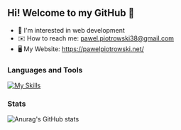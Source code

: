 ## Hi! Welcome to my GitHub 👋

- 🔭 I'm interested in web development
- ✉️ How to reach me: pawel.piotrowski38@gmail.com
- 🖥️ My Website: https://pawelpiotrowski.net/


### Languages and Tools

[![My Skills](https://skillicons.dev/icons?i=js,react,nodejs,css,sass,postgres,py,git,vscode)](https://skillicons.dev)

### Stats

![Anurag's GitHub stats](https://github-readme-stats.vercel.app/api?username=pawelpiotrowski38&theme=github_dark&show_icons=true)
